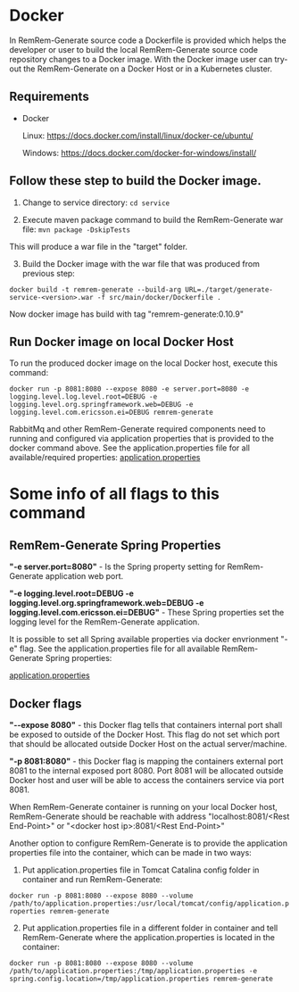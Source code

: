 # Docker

In RemRem-Generate source code a Dockerfile is provided which helps the developer or user to build the local RemRem-Generate source code repository changes to a Docker image.
With the Docker image user can try-out the RemRem-Generate on a Docker Host or in a Kubernetes cluster.

## Requirements
- Docker 


  Linux: https://docs.docker.com/install/linux/docker-ce/ubuntu/

  
  Windows: https://docs.docker.com/docker-for-windows/install/


## Follow these step to build the Docker image.

1. Change to service directory: 
`cd service`

2. Execute maven package command to build the RemRem-Generate war file:
`mvn package -DskipTests`

This will produce a war file in the "target" folder.



3. Build the Docker image with the war file that was produced from previous step: 


`docker build -t remrem-generate --build-arg URL=./target/generate-service-<version>.war -f src/main/docker/Dockerfile .` 


Now docker image has build with tag "remrem-generate:0.10.9"

## Run Docker image on local Docker Host
To run the produced docker image on the local Docker host, execute this command: 


`docker run -p 8081:8080 --expose 8080 -e server.port=8080 -e logging.level.log.level.root=DEBUG -e logging.level.org.springframework.web=DEBUG -e logging.level.com.ericsson.ei=DEBUG remrem-generate`

RabbitMq and other RemRem-Generate required components need to running and configured via application properties that is provided to the docker command above. See the application.properties file for all available/required properties:
[application.properties](https://github.com/eiffel-community/eiffel-remrem-generate/blob/master/service/src/main/resources/application.properties)

# Some info of all flags to this command


## RemRem-Generate Spring Properties


<B>"-e server.port=8080"</B> - Is the Spring property setting for RemRem-Generate application web port.


<B>"-e logging.level.root=DEBUG -e logging.level.org.springframework.web=DEBUG -e 
logging.level.com.ericsson.ei=DEBUG"</B> - These Spring properties set the logging level for the RemRem-Generate application. 


It is possible to set all Spring available properties via docker envrionment "-e" flag. See the application.properties file for all available RemRem-Generate Spring properties:


[application.properties](https://github.com/eiffel-community/eiffel-remrem-generate/blob/master/service/src/main/resources/application.properties)


## Docker flags


<B>"--expose 8080"</B> - this Docker flag tells that containers internal port shall be exposed to outside of the Docker Host. This flag do not set which port that should be allocated outside Docker Host on the actual server/machine.


<B>"-p 8081:8080"</B> - this Docker flag is mapping the containers external port 8081 to the internal exposed port 8080. Port 8081 will be allocated outside Docker host and user will be able to access the containers service via port 8081.


When RemRem-Generate container is running on your local Docker host, RemRem-Generate should be reachable with address "localhost:8081/\<Rest End-Point\>" or "\<docker host ip\>:8081/\<Rest End-Point\>"


Another option to configure RemRem-Generate is to provide the application properties file into the container, which can be made in two ways:
1. Put application.properties file in Tomcat Catalina config folder in container and run RemRem-Generate:

`docker run -p 8081:8080 --expose 8080 --volume /path/to/application.properties:/usr/local/tomcat/config/application.properties remrem-generate`

2. Put application.properties file in a different folder in container and tell RemRem-Generate where the application.properties is located in the container:

`docker run -p 8081:8080 --expose 8080 --volume /path/to/application.properties:/tmp/application.properties -e spring.config.location=/tmp/application.properties remrem-generate`
